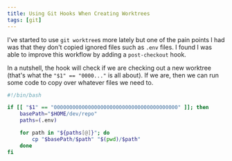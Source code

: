 ```yaml
---
title: Using Git Hooks When Creating Worktrees
tags: [git]
---
```


I've started to use `git worktree`s more lately but one of the pain points I had
was that they don't copied ignored files such as `.env` files. I found I was
able to improve this workflow by adding a `post-checkout` hook.

In a nutshell, the hook will check if we are checking out a new worktree (that's
what the `"$1" == "0000..."` is all about). If we are, then we can run some code
to copy over whatever files we need to.

```bash showLineNumbers .git/hooks/post-checkout
#!/bin/bash

if [[ "$1" == "0000000000000000000000000000000000000000" ]]; then
	basePath="$HOME/dev/repo"
	paths=(.env)

	for path in "${paths[@]}"; do
		cp "$basePath/$path" "$(pwd)/$path"
	done
fi
```
